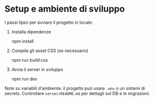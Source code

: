 # Setup e ambiente di sviluppo

I passi tipici per avviare il progetto in locale:

1. Installa dipendenze

   npm install

2. Compila gli asset CSS (se necessario)

   npm run build:css

3. Avvia il server in sviluppo

   npm run dev

Note su variabili d'ambiente: il progetto può usare `.env` o un sistemi di secrets. Controllare `server/README.md` per dettagli sul DB e le migrazioni.
